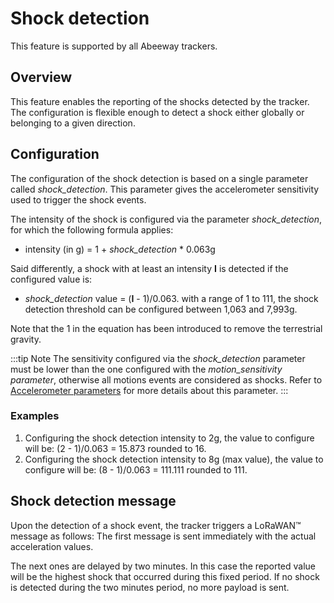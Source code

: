 # Shock detection

This feature is supported by all Abeeway trackers.

## Overview

This feature enables the reporting of the shocks detected by the tracker. The configuration is flexible enough to detect a shock either globally or belonging to a given direction.

## Configuration

The configuration of the shock detection is based on a single parameter called *shock_detection*. This parameter gives the accelerometer sensitivity used to trigger the shock events.

The intensity of the shock is configured via the parameter *shock_detection*, for which the following formula applies:
- intensity (in g) = 1 + *shock_detection* \* 0.063g

Said differently, a shock with at least an intensity **I** is detected if the configured value is:
- *shock_detection* value = (**I** - 1)/0.063.
with a range of 1 to 111, the shock detection threshold can be configured between 1,063 and 7,993g. 

Note that the 1 in the equation has been introduced to remove the terrestrial gravity.

:::tip Note
The sensitivity configured via the *shock_detection* parameter must be lower than the one configured with the *motion_sensitivity parameter*, otherwise all motions events are considered as shocks. Refer to [Accelerometer parameters](../../downlink-messages/parameters-configuration/readme.md#accelerometer-parameters) for more details about this parameter.
:::

### Examples

1.  Configuring the shock detection intensity to 2g, the value to configure will be: (2 - 1)/0.063 = 15.873 rounded to 16.
2.  Configuring the shock detection intensity to 8g (max value), the value to configure will be: (8 - 1)/0.063 = 111.111 rounded to 111.

## Shock detection message

Upon the detection of a shock event, the tracker triggers a LoRaWAN™ message as follows: 
The first message is sent immediately with the actual acceleration values.

The next ones are delayed by two minutes. In this case the reported value will be the highest shock that occurred during this fixed period. If no shock is detected during the two minutes period, no more payload is sent.
